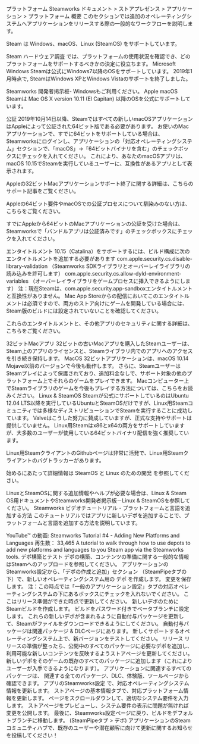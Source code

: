 プラットフォーム
Steamworks ドキュメント > ストアプレゼンス > アプリケーション > プラットフォーム
概要
このセクションでは追加のオペレーティングシステムへアプリケーションをリリースする際の一般的なワークフローを説明します。

Steam は Windows、macOS、Linux (SteamOS) をサポートしています。

Steam ハードウェア調査 では、プラットフォームの使用状況を確認でき、どのプラットフォームをサポートするべきかの決定に役立ちます。
Microsoft Windows
Steamは公式にWindows7以降のOSをサポートしています。 2019年1月時点で, SteamはWindows XPとWindows Vistaのサポートを終了しました。

Steamworks 開発者掲示板- Windowsもご利用ください。
Apple macOS
Steamは Mac OS X version 10.11 (El Capitan) 以降のOSを公式にサポートしています。

公証
2019年10月14日以降、Steamではすべての新しいmacOSアプリケーションはAppleによって公証された64ビット版である必要があります。 お使いのMacアプリケーションで、すでに64ビットをサポートしている場合は、Steamworksにログインし、アプリケーションの「対応オペレーティングシステム」セクションで、「macOS」->「64ビットバイナリを含む」のチェックボックスにチェックを入れてください。 これにより、あなたのmacOSアプリは、macOS 10.15でSteamを実行しているユーザーに、互換性があるアプリとして表示されます。 



Appleの32ビットMacアプリケーションサポート終了に関する詳細は、こちらのサポート記事をご覧ください。

Appleの64ビット要件やmacOSでの公証プロセスについて馴染みのない方は、こちらをご覧ください。

すでにAppleから64ビットのMacアプリケーションの公証を受けた場合は、Steamworksで「バンドルアプリは公証済みです」のチェックボックスにチェックを入れてください。

エンタイトルメント
10.15（Catalina）をサポートするには、ビルド構成に次のエンタイトルメントを追加する必要があります
com.apple.security.cs.disable-library-validation （Steamworks SDKライブラリとオーバーレイライブラリの読み込みを許可します）
com.apple.security.cs.allow-dyld-environment-variables （オーバーレイライブラリをゲームプロセスに挿入できるようにします）
注：現在Steamは、com.apple.security.app-sandboxエンタイトルメントと互換性がありません。 Mac App Storeからの配信においてこのエンタイトルメントは必須ですので、両方のストア向けにゲームを開発している場合には、Steam版のビルドには設定されていないことを確認してください。

これらのエンタイトルメントと、その他アプリのセキュリティに関する詳細は、こちらをご覧ください。

32ビットMacアプリ
32ビットの古いMacアプリを購入したSteamユーザーは、Steam上のアプリのライセンスと、Steamライブラリ内でのアプリへのアクセスを引き続き保持します。 MacOS 32ビットアプリケーションは、macOS 10.14 Mojave以前のバージョンで今後も動作します。 さらに、SteamユーザーはSteamプレイによって保護されており、追加料金なしで、サポート対象の他のプラットフォーム上でそれらのゲームをプレイできます。 Macコンピューター上でSteamライブラリのゲームを今後もプレイする方法については、こちらをお読みください。
Linux & SteamOS
Steamが公式にサポートしているのはUbuntu 12.04 LTS以降を実行しているUbuntuとSteamOSだけですが、Linux用Steamコミュニティでは多様なディストリビューションでSteamを実行することに成功しています。 Valveはこうした努力に賛成していますが、正式な支持やサポートは提供していません。 Linux用Steamはx86とx64の両方をサポートしていますが、大多数のユーザーが使用している64ビットバイナリ配信を強く推奨しています。

Linux用SteamクライアントのGithubページは非常に活発で、Linux用Steamクライアントのバグトラッカーがあります。

始めるにあたって詳細情報は SteamOS と Linux のための開発 を参照してください。

LinuxとSteamOSに関する追加情報やヘルプが必要な場合は、Linux & Steam OS用ドキュメントやSteamworks開発者掲示板－Linux & SteamOSを参照してください。
Steamworks ビデオチュートリアル - プラットフォームと言語を追加する方法
このチュートリアルではアプリに新しいデポを追加することで、プラットフォームと言語を追加する方法を説明しています。

YouTube™ の動画: Steamworks Tutorial #4 - Adding New Platforms and Languages 
再生数： 33,465
A tutorial to walk through how to use depots to add new platforms and languages to you Steam app via the Steamworks tools.
デポ構築とテスト
デポの構築、コンテンツの準備に関する一般的な情報はSteamへのアップロードを参照してください。
アプリケーションのSteamworks設定から、「デポの作成と追加」セクション （SteamPipeタブの下）で、新しいオペレーティングシステム用の デポ を作成します。 
変更を保存します。
注：この時点では「一般のアプリケーション設定」タブの対応オペレーティングシステムの下にあるボックスにチェックを入れないでください。 ここはリリース準備ができた時点で更新してください。
新しいデポのためにSteamビルドを作成します。
ビルドをパスワード付きでベータブランチに設定します。
これらの新しいデポが含まれるように自動付与パッケージを更新して、Steamがファイルをダウンロードできるようにしてください。 自動付与パッケージは関連パッケージ & DLCページにあります。
新しくサポートするオペレーティングシステム上で、新バージョンをテストしてください。
リリース
リリースの準備が整ったら、公開中のすべてのパッケージに必要なデポを追加し、利用可能な新しいコンテンツを反映するようストアページを更新してください。
新しいデポをそのゲームの既存のすべてのパッケージに追加します（これによりユーザーが入手できるようになります）。 アプリケーションに関連するすべてのパッケージは、 関連する全てのパッケージ、DLC、体験版、ツールページから確認できます。
アプリのSteamworks設定 で、対応オペレーティングシステム情報を更新します。
ストアページの基本情報タブで、対応プラットフォーム情報を更新します。
ページをスクロールダウンして、適切なシステム要件を入力します。 ストアページをプレビューし、システム要件の表示に問題が無ければ変更を公開します。
最後に、Steamworks設定ページに戻り、ビルドをデフォルトブランチに移動します。 (SteamPipeタブ > デポ)
アプリケーションのSteamコミュニティハブで、既存のユーザーや潜在顧客に向けて更新に関するお知らせを投稿してください！